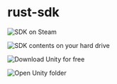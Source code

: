 rust-sdk
========

![SDK on Steam](http://files.facepunch.com/garry/2015/August/02/2015-08-02_15-51-09.png)

![SDK contents on your hard drive](http://files.facepunch.com/garry/2015/August/02/2015-08-02_15-54-58.png)

![Download Unity for free](http://files.facepunch.com/garry/2015/August/02/2015-08-02_15-57-30.png)

![Open Unity folder](http://files.facepunch.com/garry/2015/August/02/2015-08-02_15-56-20.png)



